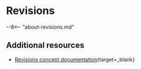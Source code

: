 # Revisions

--8<-- "about-revisions.md"

## Additional resources

- [Revisions concept documentation](../../concepts/resources/revisions.md){target=_blank}
